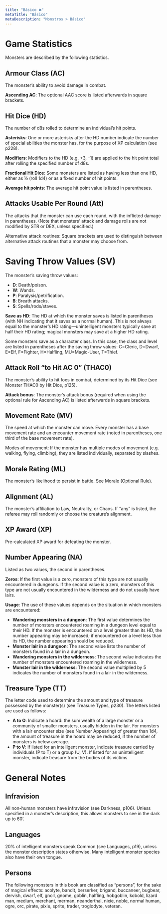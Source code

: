 ```yaml
---
title: "Básico ❌"
metaTitle: "Básico"
metaDescription: "Monstros > Básico"
---
```


# Game Statistics

Monsters are described by the following statistics.

## Armour Class (AC)

The monster’s ability to avoid damage in combat.

**Ascending AC**: The optional AAC score is listed afterwards in square brackets.

## Hit Dice (HD)

The number of d8s rolled to determine an individual’s hit points.

**Asterisks**: One or more asterisks after the HD number indicate the number of special abilities the monster has, for the purpose of XP calculation (see p228).

**Modifiers**: Modifiers to the HD (e.g. +3, –1) are applied to the hit point total after rolling the specified number of d8s.

**Fractional Hit Dice**: Some monsters are listed as having less than one HD, either as ½ (roll 1d4) or as a fixed number of hit points.

**Average hit points**: The average hit point value is listed in parentheses.

## Attacks Usable Per Round (Att)

The attacks that the monster can use each round, with the inflicted damage in parentheses. (Note that monsters’ attack and damage rolls are not modified by STR or DEX, unless specified.)

Alternative attack routines: Square brackets are used to distinguish between alternative attack routines that a monster may choose from.

# Saving Throw Values (SV)

The monster’s saving throw values:

* **D**: Death/poison.
* **W**: Wands.
* **P**: Paralysis/petrification.
* **B**: Breath attacks.
* **S**: Spells/rods/staves.

**Save as HD**: The HD at which the monster saves is listed in parentheses (with NH indicating that it saves as a normal human). This is not always equal to the monster’s HD rating—unintelligent monsters typically save at half their HD rating; magical monsters may save at a higher HD rating.

Some monsters save as a character class. In this case, the class and level are listed in parentheses after the saving throw values: C=Cleric, D=Dwarf, E=Elf, F=Fighter, H=Halfling, MU=Magic-User, T=Thief.

## Attack Roll “to Hit AC 0” (THAC0)

The monster’s ability to hit foes in combat, determined by its Hit Dice (see Monster THAC0 by Hit Dice, p125).

**Attack bonus**: The monster’s attack bonus (required when using the optional rule for Ascending AC) is listed afterwards in square brackets.

## Movement Rate (MV)

The speed at which the monster can move. Every monster has a base movement rate and an encounter movement rate (noted in parentheses, one third of the base movement rate).

Modes of movement: If the monster has multiple modes of movement (e.g. walking, flying, climbing), they are listed individually, separated by slashes.

## Morale Rating (ML)

The monster’s likelihood to persist in battle. See Morale (Optional Rule).

## Alignment (AL)

The monster’s affiliation to Law, Neutrality, or Chaos. If “any” is listed, the referee may roll randomly or choose the creature’s alignment.

## XP Award (XP)

Pre-calculated XP award for defeating the monster.

## Number Appearing (NA)

Listed as two values, the second in parentheses.

**Zeros**: If the first value is a zero, monsters of this type are not usually encountered in dungeons. If the second value is a zero, monsters of this type are not usually encountered in the wilderness and do not usually have lairs.

**Usage**: The use of these values depends on the situation in which monsters are encountered:

* **Wandering monsters in a dungeon**: The first value determines the number of monsters encountered roaming in a dungeon level equal to their HD. If the monster is encountered on a level greater than its HD, the number appearing may be increased; if encountered on a level less than its HD, the number appearing should be reduced.
* **Monster lair in a dungeon**: The second value lists the number of monsters found in a lair in a dungeon.
* **Wandering monsters in the wilderness**: The second value indicates the number of monsters encountered roaming in the wilderness.
* **Monster lair in the wilderness**: The second value multiplied by 5 indicates the number of monsters found in a lair in the wilderness.

## Treasure Type (TT)

The letter code used to determine the amount and type of treasure possessed by the monster(s) (see Treasure Types, p230). The letters listed are used as follows:

* **A to O**: Indicate a hoard: the sum wealth of a large monster or a community of smaller monsters, usually hidden in the lair. For monsters with a lair encounter size (see Number Appearing) of greater than 1d4, the amount of treasure in the hoard may be reduced, if the number of monsters is below average.
* **P to V**: If listed for an intelligent monster, indicate treasure carried by individuals (P to T) or a group (U, V). If listed for an unintelligent monster, indicate treasure from the bodies of its victims.

# General Notes

## Infravision

All non-human monsters have infravision (see Darkness, p106). Unless specified in a monster’s description, this allows monsters to see in the dark up to 60’.

## Languages

20% of intelligent monsters speak Common (see Languages, p19), unless the monster description states otherwise. Many intelligent monster species also have their own tongue.

## Persons

The following monsters in this book are classified as “persons”, for the sake of magical effects: acolyte, bandit, berserker, brigand, buccaneer, bugbear, dervish, dwarf, elf, gnoll, gnome, goblin, halfling, hobgoblin, kobold, lizard man, medium, merchant, merman, neanderthal, nixie, noble, normal human, ogre, orc, pirate, pixie, sprite, trader, troglodyte, veteran. 